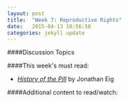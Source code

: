 ```yaml
---
layout: post
title:  "Week 7: Reproductive Rights"
date:   2015-04-13 10:56:58
categories: jekyll update
---
```


####Discussion Topics####This week's must read:
* [*History of the Pill*](http://www.amazon.com/Birth-Pill-Crusaders-Reinvented-Revolution/dp/0393073726/ref=sr_1_1?ie=UTF8&qid=1421530782&sr=8-1&keywords=history+of+the+pill) by Jonathan Eig
####Additional content to read/watch: 